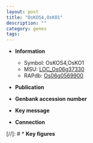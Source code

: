 ```yaml
---
layout: post
title: "OsKOS4,OsKO1"
description: ""
category: genes
tags: 
---
```


* **Information**  
    + Symbol: OsKOS4,OsKO1  
    + MSU: [LOC_Os06g37330](http://rice.uga.edu/cgi-bin/ORF_infopage.cgi?orf=LOC_Os06g37330)  
    + RAPdb: [Os06g0569900](http://rapdb.dna.affrc.go.jp/viewer/gbrowse_details/irgsp1?name=Os06g0569900)  

* **Publication**  

* **Genbank accession number**  

* **Key message**  

* **Connection**  

[//]: # * **Key figures**  


